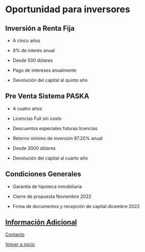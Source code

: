 # Oportunidad para inversores

## Inversión a Renta Fija

* A cinco años

* 8% de interés anual

* Desde 500 dólares

* Pago de intereses anualmente

* Devolución del capital al quinto año


## Pre Venta Sistema PASKA

* A cuatro años

* Licencias Full sin costo

* Descuentos especiales futuras licencias
 
* Retorno mínimo de inversión 87.20% anual

* Desde 3000 dólares

* Devolución del capital al cuarto año


## Condiciones Generales 

* Garantía de hipoteca inmobiliaria

* Cierre de propuesta Noviembre 2022

* Firma de documentos y recepción de capital dicembre 2022


## [Información Adicional](./InfoAdicOportunidad.md)

[Contacto](./Contacto.md) 

[Volver a inicio](./README.md) 
